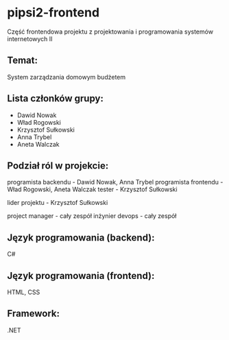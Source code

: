 # pipsi2-frontend
Część frontendowa projektu z projektowania i programowania systemów internetowych II

## Temat:
System zarządzania domowym budżetem

## Lista członków grupy:
- Dawid Nowak
- Wład Rogowski
- Krzysztof Sułkowski
- Anna Trybel
- Aneta Walczak

## Podział ról w projekcie:
programista backendu - Dawid Nowak, Anna Trybel
programista frontendu - Wład Rogowski, Aneta Walczak
tester - Krzysztof Sułkowski

lider projektu - Krzysztof Sułkowski

project manager - cały zespół
inżynier devops - cały zespół

## Język programowania (backend):
C#

## Język programowania (frontend):
HTML, CSS

## Framework:
.NET

